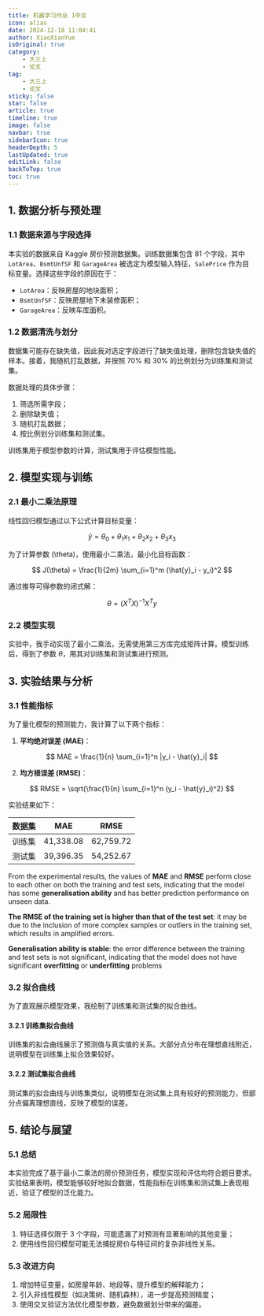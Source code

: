 ```yaml
---
title: 机器学习作业 1中文
icon: alias
date: 2024-12-18 11:04:41
author: XiaoXianYue
isOriginal: true
category: 
    - 大三上
    - 论文
tag:
    - 大三上
    - 论文
sticky: false
star: false
article: true
timeline: true
image: false
navbar: true
sidebarIcon: true
headerDepth: 5
lastUpdated: true
editLink: false
backToTop: true
toc: true
---
```






## 1. 数据分析与预处理

### 1.1 数据来源与字段选择

本实验的数据来自 Kaggle 房价预测数据集。训练数据集包含 81 个字段，其中 `LotArea`、`BsmtUnfSF` 和 `GarageArea` 被选定为模型输入特征，`SalePrice` 作为目标变量。选择这些字段的原因在于：

- `LotArea`：反映房屋的地块面积；
- `BsmtUnfSF`：反映房屋地下未装修面积；
- `GarageArea`：反映车库面积。

### 1.2 数据清洗与划分

数据集可能存在缺失值，因此我对选定字段进行了缺失值处理，删除包含缺失值的样本。接着，我随机打乱数据，并按照 70% 和 30% 的比例划分为训练集和测试集。

数据处理的具体步骤：

1. 筛选所需字段；
2. 删除缺失值；
3. 随机打乱数据；
4. 按比例划分训练集和测试集。

训练集用于模型参数的计算，测试集用于评估模型性能。

## 2. 模型实现与训练

### 2.1 最小二乘法原理

线性回归模型通过以下公式计算目标变量：

$$
\hat{y} = \theta_0 + \theta_1 x_1 + \theta_2 x_2 + \theta_3 x_3
$$

为了计算参数 \(\theta\)，使用最小二乘法，最小化目标函数：

$$
J(\theta) = \frac{1}{2m} \sum_{i=1}^m (\hat{y}_i - y_i)^2
$$

通过推导可得参数的闭式解：

$$
\theta = (X^T X)^{-1} X^T y
$$

### 2.2 模型实现

实验中，我手动实现了最小二乘法，无需使用第三方库完成矩阵计算。模型训练后，得到了参数 $\theta$，用其对训练集和测试集进行预测。

## 3. 实验结果与分析

### 3.1 性能指标

为了量化模型的预测能力，我计算了以下两个指标：

1. **平均绝对误差 (MAE)**：

$$
MAE = \frac{1}{n} \sum_{i=1}^n |y_i - \hat{y}_i|
$$



2. **均方根误差 (RMSE)**：

$$
RMSE = \sqrt{\frac{1}{n} \sum_{i=1}^n (y_i - \hat{y}_i)^2}
$$

实验结果如下：

| 数据集 | MAE       | RMSE      |
| ------ | --------- | --------- |
| 训练集 | 41,338.08 | 62,759.72 |
| 测试集 | 39,396.35 | 54,252.67 |

From the experimental results, the values of **MAE** and **RMSE** perform close to each other on both the training and test sets, indicating that the model has some **generalisation ability** and has better prediction performance on unseen data.

**The RMSE of the training set is higher than that of the test set**: it may be due to the inclusion of more complex samples or outliers in the training set, which results in amplified errors.

**Generalisation ability is stable**: the error difference between the training and test sets is not significant, indicating that the model does not have significant **overfitting** or **underfitting** problems

### 3.2 拟合曲线

为了直观展示模型效果，我绘制了训练集和测试集的拟合曲线。

#### 3.2.1 训练集拟合曲线

训练集的拟合曲线展示了预测值与真实值的关系。大部分点分布在理想直线附近，说明模型在训练集上拟合效果较好。

#### 3.2.2 测试集拟合曲线

测试集的拟合曲线与训练集类似，说明模型在测试集上具有较好的预测能力，但部分点偏离理想直线，反映了模型的误差。



## 5. 结论与展望

### 5.1 总结

本实验完成了基于最小二乘法的房价预测任务，模型实现和评估均符合题目要求。实验结果表明，模型能够较好地拟合数据，性能指标在训练集和测试集上表现相近，验证了模型的泛化能力。

### 5.2 局限性

1. 特征选择仅限于 3 个字段，可能遗漏了对预测有显著影响的其他变量；
2. 使用线性回归模型可能无法捕捉房价与特征间的复杂非线性关系。

### 5.3 改进方向

1. 增加特征变量，如房屋年龄、地段等，提升模型的解释能力；
2. 引入非线性模型（如决策树、随机森林），进一步提高预测精度；
3. 使用交叉验证方法优化模型参数，避免数据划分带来的偏差。

